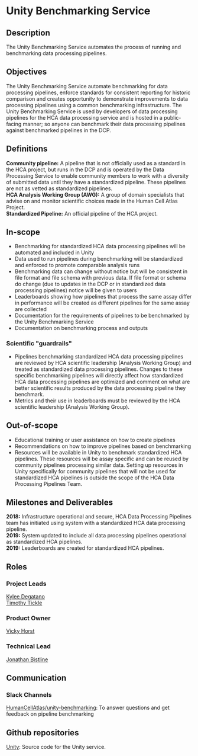 # Unity Benchmarking Service

## Description

The Unity Benchmarking Service automates the process of running and benchmarking data processing pipelines.

## Objectives

The Unity Benchmarking Service automate benchmarking for data processing pipelines, enforce standards for consistent reporting for historic comparison and creates opportunity to demonstrate improvements to data processing pipelines using a common benchmarking infrastructure. The Unity Benchmarking Service is used by developers of data processing pipelines for the HCA data processing service and is hosted in a public-facing manner; so anyone can benchmark their data processing pipelines against benchmarked pipelines in the DCP.

## Definitions

__Community pipeline:__ A pipeline that is not officially used as a standard in the HCA project, but runs in the DCP and is operated by the Data Processing Service to enable community members to work with a diversity of submitted data until they have a standardized pipeline. These pipelines are not as vetted as standardized pipelines.  
__HCA Analysis Working Group (AWG):__ A group of domain specialists that advise on and monitor scientific choices made in the Human Cell Atlas Project.  
__Standardized Pipeline:__ An official pipeline of the HCA project.  

## In-scope

* Benchmarking for standardized HCA data processing pipelines will be automated and included in Unity
* Data used to run pipelines during benchmarking will be standardized and enforced to promote comparable analysis runs
* Benchmarking data can change without notice but will be consistent in file format and file schema with previous data. If file format or schema do change (due to updates in the DCP or in standardized data processing pipelines) notice will be given to users
* Leaderboards showing how pipelines that process the same assay differ in performance will be created as different pipelines for the same assay are collected
* Documentation for the requirements of pipelines to be benchmarked by the Unity Benchmarking Service
* Documentation on benchmarking process and outputs

### Scientific "guardrails"

* Pipelines benchmarking standardized HCA data processing pipelines are reviewed by HCA scientific leadership (Analysis Working Group) and treated as standardized data processing pipelines. Changes to these specific benchmarking pipelines will directly affect how standardized HCA data processing pipelines are optimized and comment on what are better scientific results produced by the data processing pipeline they benchmark.
* Metrics and their use in leaderboards must be reviewed by the HCA scientific leadership (Analysis Working Group).

## Out-of-scope

* Educational training or user assistance on how to create pipelines
* Recommendations on how to improve pipelines based on benchmarking
* Resources will be available in Unity to benchmark standardized HCA pipelines. These resources will be assay specific and can be reused by community pipelines processing similar data. Setting up resources in Unity specifically for community pipelines that will not be used for standardized HCA pipelines is outside the scope of the HCA Data Processing Pipelines Team.

## Milestones and Deliverables

__2018:__ Infrastructure operational and secure, HCA Data Processing Pipelines team has initiated using system with a standardized HCA data processing pipeline.   
__2019:__ System updated to include all data processing pipelines operational as standardized HCA pipelines.   
__2019:__ Leaderboards are created for standardized HCA pipelines.   

## Roles

### Project Leads

[Kylee Degatano](mailto:kdegatano@broadinstitute.org)   
[Timothy Tickle](mailto:ttickle@broadinstitute.org)   

### Product Owner

[Vicky Horst](mailto:vicky@broadinstitute.org)

### Technical Lead

[Jonathan Bistline](mailto:bistline@broadinstitute.org)

## Communication

### Slack Channels

[HumanCellAtlas/unity-benchmarking](https://humancellatlas.slack.com/messages/unity-benchmarking): To answer questions and get feedback on pipeline benchmarking   

## Github repositories
[Unity](https://github.com/HumanCellAtlas/unity): Source code for the Unity service.
